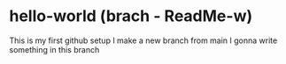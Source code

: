 # hello-world (brach - ReadMe-w)
This is my first github setup
I make a new branch from main
I gonna write something in this branch
